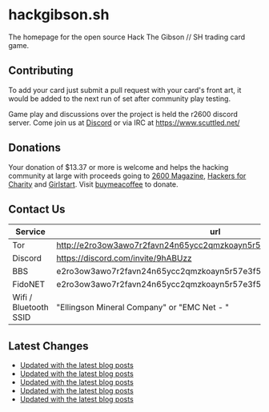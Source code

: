 # hackgibson.sh
The homepage for the open source Hack The Gibson // SH trading card game.


## Contributing

To add your card just submit a pull request with your card's front art, it would be added to the next run of set after community play testing.

Game play and discussions over the project is held the r2600 discord server. Come join us at [Discord](https://discord.com/invite/9hABUzz) or via IRC at https://www.scuttled.net/


## Donations

Your donation of $13.37 or more is welcome and helps the hacking community at large with proceeds going to [2600 Magazine](https://2600.com/), [Hackers for Charity](https://hackersforcharity.org) and [Girlstart](https://girlstart.org).  Visit [buymeacoffee](https://www.buymeacoffee.com/hackgibson.sh) to donate.


## Contact Us

Service | url
-|-
Tor | http://e2ro3ow3awo7r2favn24n65ycc2qmzkoayn5r57e3f56nvjwdcgg32ad.onion
Discord | https://discord.com/invite/9hABUzz
BBS | e2ro3ow3awo7r2favn24n65ycc2qmzkoayn5r57e3f56nvjwdcgg32ad.onion:23
FidoNET | e2ro3ow3awo7r2favn24n65ycc2qmzkoayn5r57e3f56nvjwdcgg32ad.onion:24554
Wifi / Bluetooth SSID | "Ellingson Mineral Company" or "EMC Net - <fidonet address>"

## Latest Changes
<!-- BLOG-POST-LIST:START -->
- [Updated with the latest blog posts](https://github.com/DFW2600/hackgibson.sh/commit/d6f4411f15b31a3f4c7f6f3c3f5fa0645726dd5c)
- [Updated with the latest blog posts](https://github.com/DFW2600/hackgibson.sh/commit/a49bf6db8c019c5d8448b5e552ae9b6f25dba191)
- [Updated with the latest blog posts](https://github.com/DFW2600/hackgibson.sh/commit/c09f2b1e8e07106c0f5d21a15eab633127aa891d)
- [Updated with the latest blog posts](https://github.com/DFW2600/hackgibson.sh/commit/1186f822ca5f7229f3c8a7f06b235059cfe3d414)
- [Updated with the latest blog posts](https://github.com/DFW2600/hackgibson.sh/commit/cdcc0cd90ab18ba2e0ba0427d0200433d07f909a)
<!-- BLOG-POST-LIST:END -->
